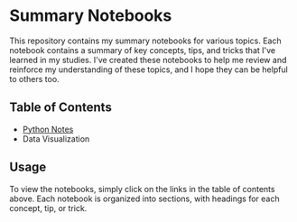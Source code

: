 # Summary Notebooks

This repository contains my summary notebooks for various topics. Each notebook contains a summary of key concepts, tips, and tricks that I've learned in my studies. I've created these notebooks to help me review and reinforce my understanding of these topics, and I hope they can be helpful to others too.

## Table of Contents

- [Python Notes](https://github.com/kareemNagah/Summary_2023/tree/main/Data%20Visualization)
-  Data Visualization

## Usage

To view the notebooks, simply click on the links in the table of contents above. Each notebook is organized into sections, with headings for each concept, tip, or trick.
